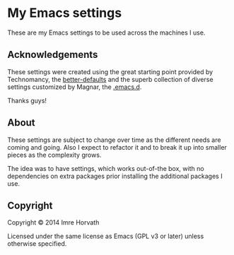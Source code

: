 # My Emacs settings

These are my Emacs settings to be used across the machines I use.

## Acknowledgements

These settings were created using the great starting point provided by Technomancy, the [better-defaults](https://github.com/technomancy/better-defaults) and the superb collection of diverse settings customized by Magnar, the [.emacs.d](https://github.com/magnars/.emacs.d).

Thanks guys!

## About

These settings are subject to change over time as the different needs are coming and going. Also I expect to refactor it and to break it up into smaller pieces as the complexity grows.

The idea was to have settings, which works out-of-the box, with no dependencies on extra packages prior installing the additional packages I use.

## Copyright

Copyright © 2014 Imre Horvath

Licensed under the same license as Emacs (GPL v3 or later) unless otherwise specified.
